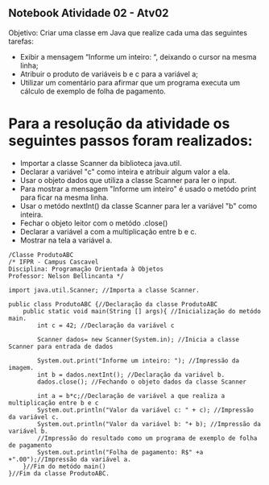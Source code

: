 ## Notebook Atividade 02 - Atv02

Objetivo: Criar uma classe em Java que realize cada uma das seguintes tarefas: 
* Exibir a mensagem “Informe um inteiro: “, deixando o cursor na mesma linha; 
* Atribuir o produto de variáveis b e c para a variável a;
* Utilizar um comentário para afirmar que um programa executa um cálculo de exemplo de folha de pagamento.

# Para a resolução da atividade os seguintes passos foram realizados:

* Importar a classe Scanner da biblioteca java.util.
* Declarar a variável "c" como inteira e atribuir algum valor a ela.
* Usar o objeto dados que utiliza a classe Scanner para ler o input.
* Para mostrar a mensagem "Informe um inteiro" é usado o metódo print para ficar na mesma linha.
* Usar o metódo nextInt() da classe Scanner para ler a variável "b" como inteira.
* Fechar o objeto leitor com o metódo .close()
* Declarar a variável a com a multiplicação entre b e c.
* Mostrar na tela a variável a.

```
/Classe ProdutoABC
/* IFPR - Campus Cascavel
Disciplina: Programação Orientada à Objetos
Professor: Nelson Bellincanta */ 

import java.util.Scanner; //Importa a classe Scanner.

public class ProdutoABC {//Declaração da classe ProdutoABC
    public static void main(String [] args){ //Inicialização do metódo main.
        int c = 42; //Declaração da variável c

        Scanner dados= new Scanner(System.in); //Inicia a classe Scanner para entrada de dados

        System.out.print("Informe um inteiro: "); //Impressão da imagem.
        int b = dados.nextInt(); //Declaração da variável b.
        dados.close(); //Fechando o objeto dados da classe Scanner

        int a = b*c;//Declaração de variável a que realiza a multiplicação entre b e c
        System.out.println("Valor da variável c: " + c); //Impressão da variável c.
        System.out.println("Valor da variável b: "+ b); //Impressão da variável b.
        //Impressão do resultado como um programa de exemplo de folha de pagamento
        System.out.println("Folha de pagamento: R$" +a +".00");//Impressão da variável a.
    }//Fim do metódo main()
}//Fim da classe ProdutoABC.
```
